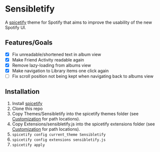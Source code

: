 # Sensibletify
A [spicetify](https://github.com/khanhas/spicetify-cli) theme for Spotify that aims to improve the usability of the new Spotify UI.

## Features/Goals

* [x] Fix unreadable/shortened text in album view
* [x] Make Friend Activity readable again
* [x] Remove lazy-loading from albums view
* [x] Make navigation to Library items one click again
* [ ] Fix scroll position not being kept when navigating back to albums view

## Installation

1. Install [spicetify](https://github.com/khanhas/spicetify-cli/wiki/Installation)
2. Clone this repo
3. Copy Themes/Sensibletify into the spicetify themes folder (see [Customization](https://github.com/khanhas/spicetify-cli/wiki/Customization) for path locations).
4. Copy Extensions/sensibletify.js into the spicetify extensions folder (see [Customization](https://github.com/khanhas/spicetify-cli/wiki/Customization) for path locations).
5. `spicetify config current_theme Sensibletify`
6. `spicetify config extensions sensibletify.js`
7. `spicetify apply`